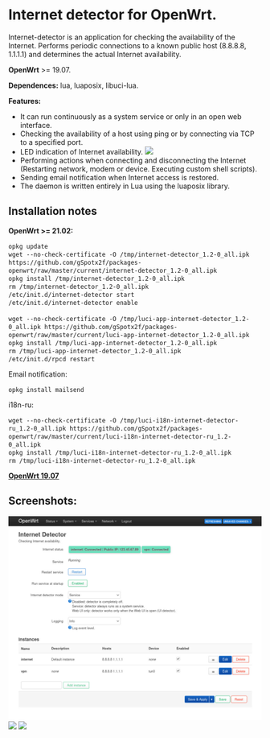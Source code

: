 # Internet detector for OpenWrt.
Internet-detector is an application for checking the availability of the Internet. Performs periodic connections to a known public host (8.8.8.8, 1.1.1.1) and determines the actual Internet availability.

**OpenWrt** >= 19.07.

**Dependences:** lua, luaposix, libuci-lua.

**Features:**
 - It can run continuously as a system service or only in an open web interface.
 - Checking the availability of a host using ping or by connecting via TCP to a specified port.
 - LED indication of Internet availability.
![](https://github.com/gSpotx2f/luci-app-internet-detector/blob/master/screenshots/internet-led.jpg)
 - Performing actions when connecting and disconnecting the Internet (Restarting network, modem or device. Executing custom shell scripts).
 - Sending email notification when Internet access is restored.
 - The daemon is written entirely in Lua using the luaposix library.

## Installation notes

**OpenWrt >= 21.02:**

    opkg update
    wget --no-check-certificate -O /tmp/internet-detector_1.2-0_all.ipk https://github.com/gSpotx2f/packages-openwrt/raw/master/current/internet-detector_1.2-0_all.ipk
    opkg install /tmp/internet-detector_1.2-0_all.ipk
    rm /tmp/internet-detector_1.2-0_all.ipk
    /etc/init.d/internet-detector start
    /etc/init.d/internet-detector enable

    wget --no-check-certificate -O /tmp/luci-app-internet-detector_1.2-0_all.ipk https://github.com/gSpotx2f/packages-openwrt/raw/master/current/luci-app-internet-detector_1.2-0_all.ipk
    opkg install /tmp/luci-app-internet-detector_1.2-0_all.ipk
    rm /tmp/luci-app-internet-detector_1.2-0_all.ipk
    /etc/init.d/rpcd restart

Email notification:

	opkg install mailsend

i18n-ru:

    wget --no-check-certificate -O /tmp/luci-i18n-internet-detector-ru_1.2-0_all.ipk https://github.com/gSpotx2f/packages-openwrt/raw/master/current/luci-i18n-internet-detector-ru_1.2-0_all.ipk
    opkg install /tmp/luci-i18n-internet-detector-ru_1.2-0_all.ipk
    rm /tmp/luci-i18n-internet-detector-ru_1.2-0_all.ipk

**[OpenWrt 19.07](https://github.com/gSpotx2f/luci-app-internet-detector/tree/19.07)**

## Screenshots:

![](https://github.com/gSpotx2f/luci-app-internet-detector/blob/master/screenshots/01.jpg)
![](https://github.com/gSpotx2f/luci-app-internet-detector/blob/master/screenshots/02.jpg)
![](https://github.com/gSpotx2f/luci-app-internet-detector/blob/master/screenshots/03.jpg)
